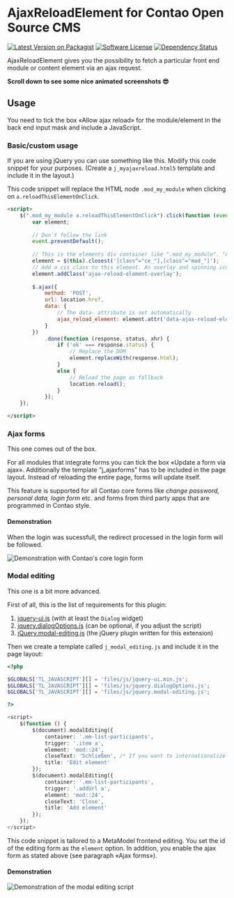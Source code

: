 # AjaxReloadElement for Contao Open Source CMS

[![Latest Version on Packagist][ico-version]][link-packagist]
[![Software License][ico-license]]()
[![Dependency Status][ico-dependencies]][link-dependencies]

AjaxReloadElement gives you the possibility to fetch a particular front end module or content element via an ajax
request.

**Scroll down to see some nice animated screenshots 😎**

## Usage

You need to tick the box «Allow ajax reload» for the module/element in the back end input mask and include a JavaScript.

### Basic/custom usage

If you are using jQuery you can use something like this. Modify this code snippet for your purposes. (Create a 
`j_myajaxreload.html5` template and include it in the layout.)

This code snippet will replace the HTML node `.mod_my_module` when clicking on `a.reloadThisElementOnClick`.

```html
<script>
    $(".mod_my_module a.reloadThisElementOnClick").click(function (event) {
        var element;
        
        // Don't follow the link
        event.preventDefault();
        
        // This is the elements div container like ".mod_my_module". "Allow ajax reload" has to be ticket for this element in the backend
        element = $(this).closest('[class^="ce_"],[class^="mod_"]');
        // Add a css class to this element. An overlay and spinning icon can be set via css
        element.addClass('ajax-reload-element-overlay');
        
        $.ajax({
            method: 'POST',
            url: location.href,
            data: {
                // The data- attribute is set automatically
                ajax_reload_element: element.attr('data-ajax-reload-element')
            }
        })
            .done(function (response, status, xhr) {
                if ('ok' === response.status) {
                    // Replace the DOM
                    element.replaceWith(response.html);
                }
                else {
                    // Reload the page as fallback
                    location.reload();
                }
            });
    });

</script>
```

### Ajax forms

This one comes out of the box.

For all modules that integrate forms you can tick the box «Update a form via ajax». Additionally the template
"j_ajaxforms" has to be included in the page layout. Instead of reloading the entire page, forms will update itself.

This feature is supported for all Contao core forms like *change password,* *personal data,* *login form* etc. and forms
from third party apps that are programmed in Contao style.

#### Demonstration

When the login was sucessfull, the redirect processed in the login form will be followed.

![Demonstration with Contao's core login form](https://cloud.githubusercontent.com/assets/1284725/15799602/20d59fc8-2a62-11e6-8c22-2d1d971aeb20.gif)

### Modal editing

This one is a bit more advanced.

First of all, this is the list of requirements for this plugin:

1. [jquery-ui.js](https://jqueryui.com/download/) (with at least the `Dialog` widget)
2. [jquery.dialogOptions.js](https://github.com/jasonday/jQuery-UI-Dialog-extended) (can be optional, if you adjust the script)
3. [jQuery.modal-editing.js](https://gist.github.com/richardhj/27345239b7326e98658a8a4dff599736) (the jQuery plugin written for this extension)

Then we create a template called `j_modal_editing.js` and include it in the page layout:

```php
<?php

$GLOBALS['TL_JAVASCRIPT'][] = 'files/js/jquery-ui.min.js';
$GLOBALS['TL_JAVASCRIPT'][] = 'files/js/jquery.dialogOptions.js';
$GLOBALS['TL_JAVASCRIPT'][] = 'files/js/jquery.modal-editing.js';

?>

<script>
    $(function () {
        $(document).modalEditing({
            container: '.mm-list-participants',
            trigger: '.item a',
            element: 'mod::24',
            closeText: 'Schließen', /* If you want to internationalize the label, you can use (with Haste installed): <?= Haste\Util\Format::dcaLabel('default', 'close'); ?>*/
            title: 'Edit element'
        });
        $(document).modalEditing({
            container: '.mm-list-participants',
            trigger: '.addUrl a',
            element: 'mod::24',
            closeText: 'Close',
            title: 'Add element'
        });
    });
</script>
```

This code snippet is tailored to a MetaModel frontend editing. You set the id of the editing form as the `element`
option. In addition, you enable the ajax form as stated above (see paragraph «Ajax forms»).

#### Demonstration

![Demonstration of the modal editing script](https://user-images.githubusercontent.com/1284725/31863229-4013be20-b74b-11e7-890b-d1fa5f105f11.gif)

[ico-version]: https://img.shields.io/packagist/v/richardhj/contao-ajax_reload_element.svg?style=flat-square
[ico-license]: https://img.shields.io/badge/license-LGPL-brightgreen.svg?style=flat-square
[ico-dependencies]: https://www.versioneye.com/php/richardhj:contao-ajax_reload_element/badge.svg?style=flat-square

[link-packagist]: https://packagist.org/packages/richardhj/contao-ajax_reload_element
[link-dependencies]: https://www.versioneye.com/php/richardhj:contao-ajax_reload_element
